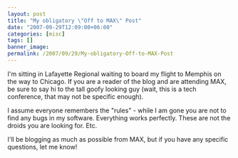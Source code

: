 ```yaml
---
layout: post
title: "My obligatory \"Off to MAX\" Post"
date: "2007-09-29T12:09:00+06:00"
categories: [misc]
tags: []
banner_image: 
permalink: /2007/09/29/My-obligatory-Off-to-MAX-Post
---
```


I'm sitting in Lafayette Regional waiting to board my flight to Memphis on the way to Chicago. If you are a reader of the blog and are attending MAX, be sure to say hi to the tall goofy looking guy (wait, this is a tech conference, that may not be specific enough). 

I assume everyone remembers the "rules" - while I am gone you are not to find any bugs in my software. Everything works perfectly. These are not the droids you are looking for. Etc.

I'll be blogging as much as possible from MAX, but if you have any specific questions, let me know!